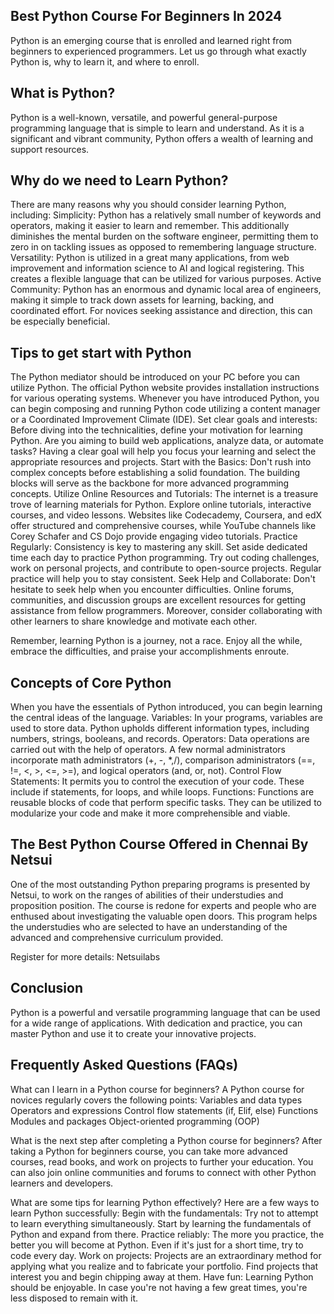 ## Best Python Course For Beginners In 2024

Python is an emerging course that is enrolled and learned right from beginners to experienced programmers. Let us go through what exactly Python is, why to learn it, and where to enroll.


## What is Python?
Python is a well-known, versatile, and powerful general-purpose programming language that is simple to learn and understand. As it is a significant and vibrant community, Python offers a wealth of learning and support resources.


## Why do we need to Learn Python?
There are many reasons why you should consider learning Python, including:
Simplicity: Python has a relatively small number of keywords and operators, making it easier to learn and remember. This additionally diminishes the mental burden on the software engineer, permitting them to zero in on tackling issues as opposed to remembering language structure.
Versatility: Python is utilized in a great many applications, from web improvement and information science to AI and logical registering. This creates a flexible language that can be utilized for various purposes.
Active Community: Python has an enormous and dynamic local area of engineers, making it simple to track down assets for learning, backing, and coordinated effort. For novices seeking assistance and direction, this can be especially beneficial.


## Tips to get start with Python
The Python mediator should be introduced on your PC before you can utilize Python. The official Python website provides installation instructions for various operating systems. Whenever you have introduced Python, you can begin composing and running Python code utilizing a content manager or a Coordinated Improvement Climate (IDE).
Set clear goals and interests: Before diving into the technicalities, define your motivation for learning Python. Are you aiming to build web applications, analyze data, or automate tasks? Having a clear goal will help you focus your learning and select the appropriate resources and projects.
Start with the Basics: Don't rush into complex concepts before establishing a solid foundation. The building blocks will serve as the backbone for more advanced programming concepts.
Utilize Online Resources and Tutorials: The internet is a treasure trove of learning materials for Python. Explore online tutorials, interactive courses, and video lessons. Websites like Codecademy, Coursera, and edX offer structured and comprehensive courses, while YouTube channels like Corey Schafer and CS Dojo provide engaging video tutorials.
Practice Regularly: Consistency is key to mastering any skill. Set aside dedicated time each day to practice Python programming. Try out coding challenges, work on personal projects, and contribute to open-source projects. Regular practice will help you to stay consistent.
Seek Help and Collaborate: Don't hesitate to seek help when you encounter difficulties. Online forums, communities, and discussion groups are excellent resources for getting assistance from fellow programmers. Moreover, consider collaborating with other learners to share knowledge and motivate each other.

Remember, learning Python is a journey, not a race. Enjoy all the while, embrace the difficulties, and praise your accomplishments enroute.


## Concepts of Core Python
When you have the essentials of Python introduced, you can begin learning the central ideas of the language.
Variables: In your programs, variables are used to store data. Python upholds different information types, including numbers, strings, booleans, and records.
Operators: Data operations are carried out with the help of operators. A few normal administrators incorporate math administrators (+, -, *,/), comparison administrators (==, !=, <, >, <=, >=), and logical operators (and, or, not).
Control Flow Statements: It permits you to control the execution of your code. These include if statements, for loops, and while loops.
Functions: Functions are reusable blocks of code that perform specific tasks. They can be utilized to modularize your code and make it more comprehensible and viable.


## The Best Python Course Offered in Chennai By Netsui
One of the most outstanding Python preparing programs is presented by Netsui, to work on the ranges of abilities of their understudies and proposition position.
The course is redone for experts and people who are enthused about investigating the valuable open doors. This program helps the understudies who are selected to have an understanding of the advanced and comprehensive curriculum provided.

Register for more details: Netsuilabs


## Conclusion
Python is a powerful and versatile programming language that can be used for a wide range of applications. With dedication and practice, you can master Python and use it to create your innovative projects.


## Frequently Asked Questions (FAQs)

What can I learn in a Python course for beginners?
A Python course for novices regularly covers the following points:
Variables and data types
Operators and expressions
Control flow statements (if, Elif, else)
Functions
Modules and packages
Object-oriented programming (OOP)

What is the next step after completing a Python course for beginners?
After taking a Python for beginners course, you can take more advanced courses, read books, and work on projects to further your education. You can also join online communities and forums to connect with other Python learners and developers.

What are some tips for learning Python effectively?
Here are a few ways to learn Python successfully:
Begin with the fundamentals: Try not to attempt to learn everything simultaneously. Start by learning the fundamentals of Python and expand from there.
Practice reliably: The more you practice, the better you will become at Python. Even if it's just for a short time, try to code every day.
Work on projects: Projects are an extraordinary method for applying what you realize and to fabricate your portfolio. Find projects that interest you and begin chipping away at them.
Have fun: Learning Python should be enjoyable. In case you're not having a few great times, you're less disposed to remain with it.
